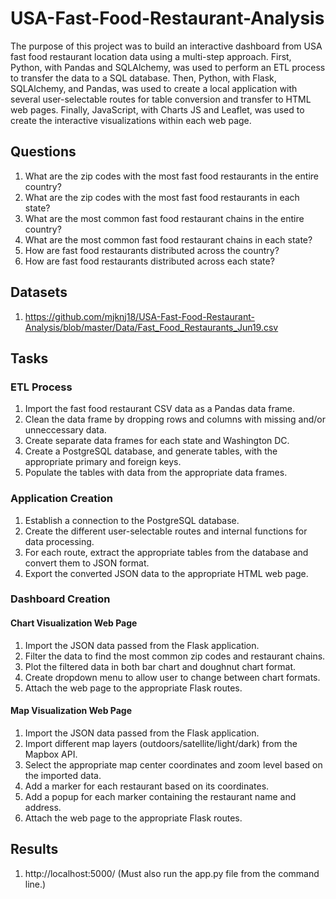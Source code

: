 # USA-Fast-Food-Restaurant-Analysis

The purpose of this project was to build an interactive dashboard from USA fast food restaurant location data using a multi-step approach. First, Python, with Pandas and SQLAlchemy, was used to perform an ETL process to transfer the data to a SQL database. Then, Python, with Flask, SQLAlchemy, and Pandas, was used to create a local application with several user-selectable routes for table conversion and transfer to HTML web pages. Finally, JavaScript, with Charts JS and Leaflet, was used to create the interactive visualizations within each web page.

## Questions

1. What are the zip codes with the most fast food restaurants in the entire country?
2. What are the zip codes with the most fast food restaurants in each state?
3. What are the most common fast food restaurant chains in the entire country?
4. What are the most common fast food restaurant chains in each state?
5. How are fast food restaurants distributed across the country?
6. How are fast food restaurants distributed across each state?

## Datasets

1. https://github.com/mjknj18/USA-Fast-Food-Restaurant-Analysis/blob/master/Data/Fast_Food_Restaurants_Jun19.csv

## Tasks

### ETL Process

1. Import the fast food restaurant CSV data as a Pandas data frame.
2. Clean the data frame by dropping rows and columns with missing and/or unneccessary data.
3. Create separate data frames for each state and Washington DC.
4. Create a PostgreSQL database, and generate tables, with the appropriate primary and foreign keys.
5. Populate the tables with data from the appropriate data frames.

### Application Creation

1. Establish a connection to the PostgreSQL database.
2. Create the different user-selectable routes and internal functions for data processing.
3. For each route, extract the appropriate tables from the database and convert them to JSON format.
4. Export the converted JSON data to the appropriate HTML web page.

### Dashboard Creation

#### Chart Visualization Web Page

1. Import the JSON data passed from the Flask application.
2. Filter the data to find the most common zip codes and restaurant chains.
3. Plot the filtered data in both bar chart and doughnut chart format.
4. Create dropdown menu to allow user to change between chart formats.
5. Attach the web page to the appropriate Flask routes.

#### Map Visualization Web Page

1. Import the JSON data passed from the Flask application.
2. Import different map layers (outdoors/satellite/light/dark) from the Mapbox API.
3. Select the appropriate map center coordinates and zoom level based on the imported data.
4. Add a marker for each restaurant based on its coordinates.
5. Add a popup for each marker containing the restaurant name and address.
6. Attach the web page to the appropriate Flask routes.

## Results

1. http://localhost:5000/ (Must also run the app.py file from the command line.)